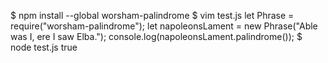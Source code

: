 $ npm install --global worsham-palindrome
$ vim test.js
let Phrase = require("worsham-palindrome");
let napoleonsLament = new Phrase("Able was I, ere I saw Elba.");
console.log(napoleonsLament.palindrome());
$ node test.js
true
